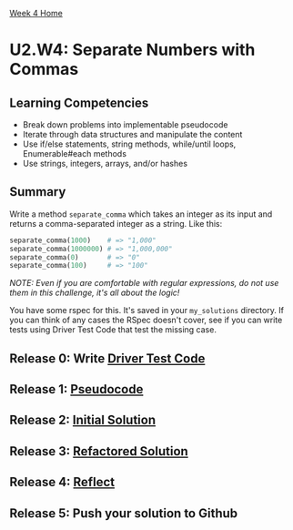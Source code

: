 [Week 4 Home](../)

# U2.W4: Separate Numbers with Commas

## Learning Competencies
- Break down problems into implementable pseudocode
- Iterate through data structures and manipulate the content
- Use if/else statements, string methods, while/until loops, Enumerable#each methods
- Use strings, integers, arrays, and/or hashes

## Summary
Write a method `separate_comma` which takes an integer as its input and returns a comma-separated integer as a string.  Like this:

```ruby
separate_comma(1000)    # => "1,000"
separate_comma(1000000) # => "1,000,000"
separate_comma(0)       # => "0"
separate_comma(100)     # => "100"
```

*NOTE: Even if you are comfortable with regular expressions, do not use them in this challenge, it's all about the logic!*

You have some rspec for this. It's saved in your `my_solutions` directory. If you can think of any cases the RSpec doesn't cover, see if you can write tests using Driver Test Code that test the missing case.

## Release 0: Write [Driver Test Code](https://github.com/Devbootcamp/phase_0_handbook/blob/master/coding-references/driver-code.md)
## Release 1: [Pseudocode](https://github.com/Devbootcamp/phase_0_handbook/blob/master/coding-references/pseudocode.md)
## Release 2: [Initial Solution](https://github.com/Devbootcamp/phase_0_handbook/blob/master/coding-references/initial-solution.md)
## Release 3: [Refactored Solution](https://github.com/Devbootcamp/phase_0_handbook/blob/master/coding-references/refactoring.md)
## Release 4: [Reflect](https://github.com/Devbootcamp/phase_0_handbook/blob/master/coding-references/reflection-guidelines.md)
## Release 5: Push your solution to Github
